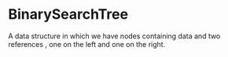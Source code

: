 # BinarySearchTree
A data structure in which we have nodes containing data and two references , one on the left and one on the right.

